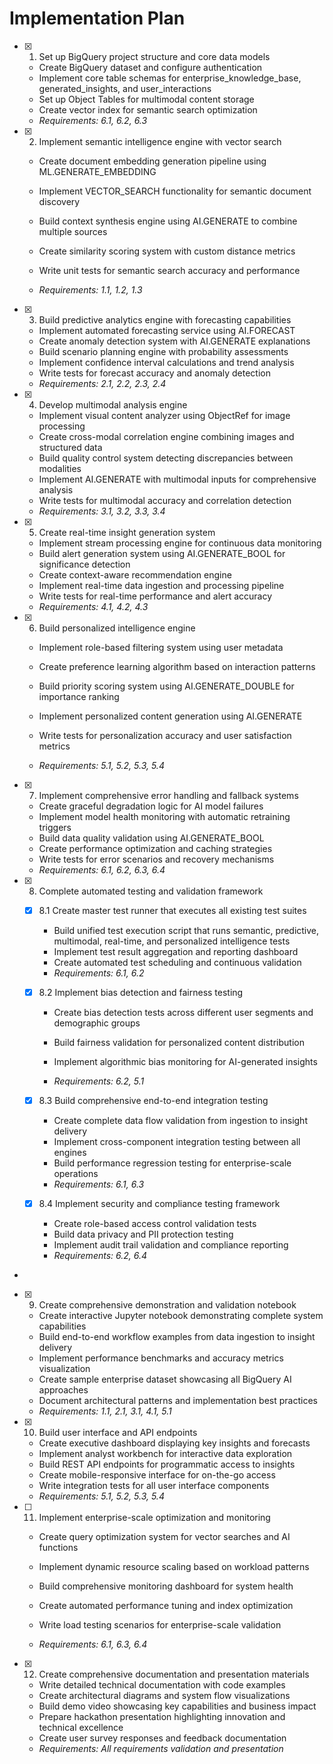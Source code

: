 # Implementation Plan

- [x] 1. Set up BigQuery project structure and core data models

  - Create BigQuery dataset and configure authentication
  - Implement core table schemas for enterprise_knowledge_base, generated_insights, and user_interactions
  - Set up Object Tables for multimodal content storage
  - Create vector index for semantic search optimization
  - _Requirements: 6.1, 6.2, 6.3_

- [x] 2. Implement semantic intelligence engine with vector search

  - Create document embedding generation pipeline using ML.GENERATE_EMBEDDING
  - Implement VECTOR_SEARCH functionality for semantic document discovery
  - Build context synthesis engine using AI.GENERATE to combine multiple sources
  - Create similarity scoring system with custom distance metrics

  - Write unit tests for semantic search accuracy and performance
  - _Requirements: 1.1, 1.2, 1.3_

- [x] 3. Build predictive analytics engine with forecasting capabilities

  - Implement automated forecasting service using AI.FORECAST
  - Create anomaly detection system with AI.GENERATE explanations
  - Build scenario planning engine with probability assessments
  - Implement confidence interval calculations and trend analysis
  - Write tests for forecast accuracy and anomaly detection
  - _Requirements: 2.1, 2.2, 2.3, 2.4_

- [x] 4. Develop multimodal analysis engine

  - Implement visual content analyzer using ObjectRef for image processing
  - Create cross-modal correlation engine combining images and structured data
  - Build quality control system detecting discrepancies between modalities
  - Implement AI.GENERATE with multimodal inputs for comprehensive analysis
  - Write tests for multimodal accuracy and correlation detection
  - _Requirements: 3.1, 3.2, 3.3, 3.4_

- [x] 5. Create real-time insight generation system

  - Implement stream processing engine for continuous data monitoring
  - Build alert generation system using AI.GENERATE_BOOL for significance detection
  - Create context-aware recommendation engine
  - Implement real-time data ingestion and processing pipeline
  - Write tests for real-time performance and alert accuracy
  - _Requirements: 4.1, 4.2, 4.3_

- [x] 6. Build personalized intelligence engine

  - Implement role-based filtering system using user metadata
  - Create preference learning algorithm based on interaction patterns
  - Build priority scoring system using AI.GENERATE_DOUBLE for importance ranking

  - Implement personalized content generation using AI.GENERATE
  - Write tests for personalization accuracy and user satisfaction metrics
  - _Requirements: 5.1, 5.2, 5.3, 5.4_

- [x] 7. Implement comprehensive error handling and fallback systems

  - Create graceful degradation logic for AI model failures
  - Implement model health monitoring with automatic retraining triggers
  - Build data quality validation using AI.GENERATE_BOOL
  - Create performance optimization and caching strategies
  - Write tests for error scenarios and recovery mechanisms
  - _Requirements: 6.1, 6.2, 6.3, 6.4_

- [x] 8. Complete automated testing and validation framework

  - [x] 8.1 Create master test runner that executes all existing test suites

    - Build unified test execution script that runs semantic, predictive, multimodal, real-time, and personalized intelligence tests
    - Implement test result aggregation and reporting dashboard
    - Create automated test scheduling and continuous validation
    - _Requirements: 6.1, 6.2_

  - [x] 8.2 Implement bias detection and fairness testing


    - Create bias detection tests across different user segments and demographic groups
    - Build fairness validation for personalized content distribution
    - Implement algorithmic bias monitoring for AI-generated insights

    - _Requirements: 6.2, 5.1_

  - [x] 8.3 Build comprehensive end-to-end integration testing





    - Create complete data flow validation from ingestion to insight delivery
    - Implement cross-component integration testing between all engines
    - Build performance regression testing for enterprise-scale operations
    - _Requirements: 6.1, 6.3_

  - [x] 8.4 Implement security and compliance testing framework




    - Create role-based access control validation tests
    - Build data privacy and PII protection testing
    - Implement audit trail validation and compliance reporting
    - _Requirements: 6.2, 6.4_
-

- [x] 9. Create comprehensive demonstration and validation notebook





  - Create interactive Jupyter notebook demonstrating complete system capabilities
  - Build end-to-end workflow examples from data ingestion to insight delivery
  - Implement performance benchmarks and accuracy metrics visualization
  - Create sample enterprise dataset showcasing all BigQuery AI approaches
  - Document architectural patterns and implementation best practices
  - _Requirements: 1.1, 2.1, 3.1, 4.1, 5.1_

- [x] 10. Build user interface and API endpoints






  - Create executive dashboard displaying key insights and forecasts
  - Implement analyst workbench for interactive data exploration
  - Build REST API endpoints for programmatic access to insights
  - Create mobile-responsive interface for on-the-go access
  - Write integration tests for all user interface components
  - _Requirements: 5.1, 5.2, 5.3, 5.4_



- [ ] 11. Implement enterprise-scale optimization and monitoring


  - Create query optimization system for vector searches and AI functions
  - Implement dynamic resource scaling based on workload patterns
  - Build comprehensive monitoring dashboard for system health
  - Create automated performance tuning and index optimization


  - Write load testing scenarios for enterprise-scale validation
  - _Requirements: 6.1, 6.3, 6.4_

- [x] 12. Create comprehensive documentation and presentation materials




  - Write detailed technical documentation with code examples
  - Create architectural diagrams and system flow visualizations
  - Build demo video showcasing key capabilities and business impact
  - Prepare hackathon presentation highlighting innovation and technical excellence
  - Create user survey responses and feedback documentation
  - _Requirements: All requirements validation and presentation_
